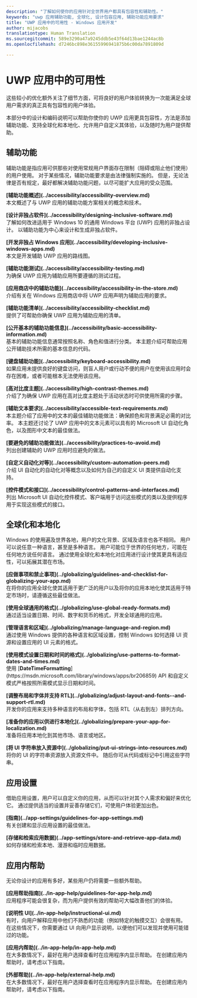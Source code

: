 ```yaml
---
description: "了解如何使你的应用针对全世界用户都具有包容性和辅助性。"
keywords: "uwp 应用辅助功能, 全球化, 设计包容应用, 辅助功能应用要求"
title: "UWP 应用中的可用性 - Windows 应用开发"
author: mijacobs
translationtype: Human Translation
ms.sourcegitcommit: 589e3290a47a9245ddb5e43f64d13bae1244ac8b
ms.openlocfilehash: d7246bc898e36155996941875b6c00da7891809d

---
```

# UWP 应用中的可用性

<link rel="stylesheet" href="https://az835927.vo.msecnd.net/sites/uwp/Resources/css/custom.css">

这些较小的优化额外关注了细节方面，可将良好的用户体验转换为一次能满足全球用户需求的真正具有包容性的用户体验。

本部分中的设计和编码说明可以帮助你使你的 UWP 应用更具包容性，方法是添加辅助功能、支持全球化和本地化、允许用户自定义其体验，以及随时为用户提供帮助。


## 辅助功能

辅助功能是指应用可供那些对使用常规用户界面存在限制（阻碍或阻止他们使用）的用户使用。 对于某些情况，辅助功能要求是由法律强制实施的。 但是，无论法律是否有规定，最好都解决辅助功能问题，以尽可能扩大应用的受众范围。

<div class="side-by-side">
<div class="side-by-side-content">
  <div class="side-by-side-content-left">
<p><b>[辅助功能概述](../accessibility/accessibility-overview.md)</b> <br/> 本文概述了与 UWP 应用的辅助功能方案相关的概念和技术。</p>
  </div>
  <div class="side-by-side-content-right">
<p><b>[设计非独占软件](../accessibility/designing-inclusive-software.md)</b><br/>了解如何改进适用于 Windows 10 的通用 Windows 平台 (UWP) 应用的非独占设计。  以辅助功能为中心来设计和生成非独占软件。</p>
  </div>
</div>
</div>

<div class="side-by-side">
<div class="side-by-side-content">
  <div class="side-by-side-content-left">
<p><b>[开发非独占 Windows 应用](../accessibility/developing-inclusive-windows-apps.md)</b><br/> 本文是开发辅助 UWP 应用的路线图。</p>
  </div>
  <div class="side-by-side-content-right">
<p><b>[辅助功能测试](../accessibility/accessibility-testing.md) </b><br/>为确保 UWP 应用为辅助应用所要遵循的测试过程。</p>
  </div>
</div>
</div>

<div class="side-by-side">
<div class="side-by-side-content">
  <div class="side-by-side-content-left">
<p><b>[应用商店中的辅助功能](../accessibility/accessibility-in-the-store.md)</b><br/>介绍有关在 Windows 应用商店中将 UWP 应用声明为辅助应用的要求。</p>
  </div>
  <div class="side-by-side-content-right">
<p><b>[辅助功能清单](../accessibility/accessibility-checklist.md)</b><br/>提供了可帮助你确保 UWP 应用为辅助应用的清单。</p>
  </div>
</div>
</div>

<div class="side-by-side">
<div class="side-by-side-content">
  <div class="side-by-side-content-left">
<p><b>[公开基本的辅助功能信息](../accessibility/basic-accessibility-information.md)</b><br/>基本的辅助功能信息通常按照名称、角色和值进行分类。 本主题介绍可帮助应用公开辅助技术所需的基本信息的代码。</p>
  </div>
  <div class="side-by-side-content-right">
<p><b>[键盘辅助功能](../accessibility/keyboard-accessibility.md)</b><br/>如果应用未提供良好的键盘访问，则盲人用户或行动不便的用户在使用该应用时会存在困难，或者可能根本无法使用该应用。</p>
  </div>
</div>
</div>

<div class="side-by-side">
<div class="side-by-side-content">
  <div class="side-by-side-content-left">
<p><b>[高对比度主题](../accessibility/high-contrast-themes.md)</b><br/>介绍了为确保 UWP 应用在高对比度主题处于活动状态时可供使用所需的步骤。 </p>
  </div>
  <div class="side-by-side-content-right">
<p><b>[辅助文本要求](../accessibility/accessible-text-requirements.md)</b><br/>本主题介绍了应用中的文本的最佳辅助功能做法：确保颜色和背景满足必需的对比率。 本主题还讨论了 UWP 应用中的文本元素可以具有的 Microsoft UI 自动化角色，以及图形中文本的最佳做法。</p>
  </div>
</div>
</div>

<div class="side-by-side">
<div class="side-by-side-content">
  <div class="side-by-side-content-left">
<p><b>[要避免的辅助功能做法](../accessibility/practices-to-avoid.md)</b><br/>列出创建辅助的 UWP 应用时应避免的做法。</p>
  </div>
  <div class="side-by-side-content-right">
<p><b>[自定义自动化对等](../accessibility/custom-automation-peers.md)</b><br/>介绍 UI 自动化的自动化对等概念以及如何为自己的自定义 UI 类提供自动化支持。</p>
  </div>
</div>
</div>

<div class="side-by-side">
<div class="side-by-side-content">
  <div class="side-by-side-content-left">
<p><b>[控件模式和接口](../accessibility/control-patterns-and-interfaces.md)</b><br/>列出 Microsoft UI 自动化控件模式、客户端用于访问这些模式的类以及提供程序用于实现这些模式的接口。</p>
  </div>
  <div class="side-by-side-content-right">
<p><b></b>   
</p>
  </div>
</div>
</div>



## 全球化和本地化

Windows 的使用遍及世界各地，用户的文化背景、区域及语言也各不相同。 用户可以说任意一种语言，甚至是多种语言。 用户可能位于世界的任何地方，可能在任何地方说任何语言。 通过使用全球化和本地化对应用进行设计使其更具有适应性，可以拓展其潜在市场。

<div class="side-by-side">
<div class="side-by-side-content">
  <div class="side-by-side-content-left">
<p><b>[应做事项和禁止事项](../globalizing/guidelines-and-checklist-for-globalizing-your-app.md)</b><br/>在将你的应用全球化使其适用于更广泛的用户以及将你的应用本地化使其适用于特定市场时，请遵循这些最佳做法。</p>
  </div>
  <div class="side-by-side-content-right">
<p><b>[使用全球通用的格式](../globalizing/use-global-ready-formats.md)</b><br/>通过适当设置日期、时间、数字和货币的格式，开发全球通用的应用。</p>
  </div>
</div>
</div>

<div class="side-by-side">
<div class="side-by-side-content">
  <div class="side-by-side-content-left">
<p><b>[管理语言和区域](../globalizing/manage-language-and-region.md)</b><br/>通过使用 Windows 提供的各种语言和区域设置，控制 Windows 如何选择 UI 资源和设置应用的 UI 元素的格式。</p>
  </div>
  <div class="side-by-side-content-right">
<p><b>[使用模式设置日期和时间的格式](../globalizing/use-patterns-to-format-dates-and-times.md)</b><br/>使用 [<strong>DateTimeFormatting</strong>](https://msdn.microsoft.com/library/windows/apps/br206859) API 和自定义模式严格按照所需模式显示日期和时间。</p>
  </div>
</div>
</div>

<div class="side-by-side">
<div class="side-by-side-content">
  <div class="side-by-side-content-left">
<p><b>[调整布局和字体并支持 RTL](../globalizing/adjust-layout-and-fonts--and-support-rtl.md)</b><br/>开发你的应用来支持多种语言的布局和字体，包括 RTL（从右到左）排列方向。</p>
  </div>
  <div class="side-by-side-content-right">
<p><b>[准备你的应用以供进行本地化](../globalizing/prepare-your-app-for-localization.md)</b><br/>准备将应用本地化到其他市场、语言或地区。</p>
  </div>
</div>
</div>

<div class="side-by-side">
<div class="side-by-side-content">
  <div class="side-by-side-content-left">
<p><b>[将 UI 字符串放入资源中](../globalizing/put-ui-strings-into-resources.md)</b><br/>将你的 UI 的字符串资源放入资源文件中。 随后你可从代码或标记中引用这些字符串。</p>
  </div>
  <div class="side-by-side-content-right">
<b></b>   
<p></p>
  </div>
</div>
</div>


## 应用设置

借助应用设置，用户可以自定义你的应用，从而可以针对其个人需求和偏好来优化它。 通过提供适当的设置并妥善存储它们，可使用户体验更加出色。

<div class="side-by-side">
<div class="side-by-side-content">
  <div class="side-by-side-content-left">
<p><b>[指南](../app-settings/guidelines-for-app-settings.md)</b><br/>有关创建和显示应用设置的最佳做法。</p>
  </div>
  <div class="side-by-side-content-right">
<p><b>[存储和检索应用数据](../app-settings/store-and-retrieve-app-data.md)</b><br/>如何存储和检索本地、漫游和临时应用数据。</p>
  </div>
</div>
</div>

## 应用内帮助
无论你设计的应用有多好，某些用户仍将需要一些额外帮助。

<div class="side-by-side">
<div class="side-by-side-content">
  <div class="side-by-side-content-left">
<p><b>[应用帮助指南](../in-app-help/guidelines-for-app-help.md)</b><br/>应用程序可能会很复杂，而为用户提供有效的帮助可大幅改善他们的体验。
</p>
  </div>
  <div class="side-by-side-content-right">
<p><b>[说明性 UI](../in-app-help/instructional-ui.md)</b><br/>有时，向用户解释应用中他们不熟悉的功能（例如特定的触摸交互）会很有用。 在这些情况下，你需要通过 UI 向用户显示说明，以便他们可以发现并使用可能错过的功能。</p>
  </div>
</div>
</div>

<div class="side-by-side">
<div class="side-by-side-content">
  <div class="side-by-side-content-left">
<p><b>[应用内帮助](../in-app-help/in-app-help.md)</b><br/>在大多数情况下，最好在用户选择查看时在应用程序内显示帮助。 在创建应用内帮助时，请考虑以下指南。</p>
  </div>
  <div class="side-by-side-content-right">
<p><b>[外部帮助](../in-app-help/external-help.md)</b><br/>在大多数情况下，最好在用户选择查看时在应用程序内显示帮助。 在创建应用内帮助时，请考虑以下指南。</p>
  </div>
</div>
</div>



<!--HONumber=Aug16_HO5-->


